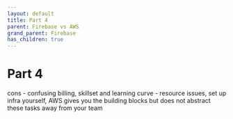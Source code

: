 ```yaml
---
layout: default
title: Part 4
parent: Firebase vs AWS
grand_parent: Firebase
has_children: true
---
```


# Part 4

cons - confusing billing, skillset and learning curve - resource issues, set up infra yourself, AWS gives you the building blocks but does not abstract these tasks away from your team
